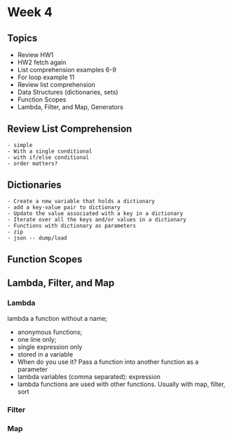 # Week 4


## Topics
- Review HW1
- HW2 fetch again
- List comprehension examples 6-9
- For loop example 11
- Review list comprehension
- Data Structures (dictionaries, sets)
- Function Scopes 
- Lambda, Filter, and Map, Generators

## Review List Comprehension
	- simple
	- With a single conditional
	- with if/else conditional
	- order matters?

## Dictionaries
	- Create a new variable that holds a dictionary
	- add a key-value pair to dictionary
	- Update the value associated with a key in a dictionary
	- Iterate over all the keys and/or values in a dictionary
	- Functions with dictionary as parameters
	- zip
	- json -- dump/load

## Function Scopes

## Lambda, Filter, and Map

### Lambda
lambda a function without a name;
- anonymous functions;
- one line only;
- single expression only
- stored in a variable
- When do you use it? Pass a function into another function as a parameter
- lambda variables (comma separated): expression
- lambda functions are used with other functions. Usually with map, filter, sort

### Filter


### Map